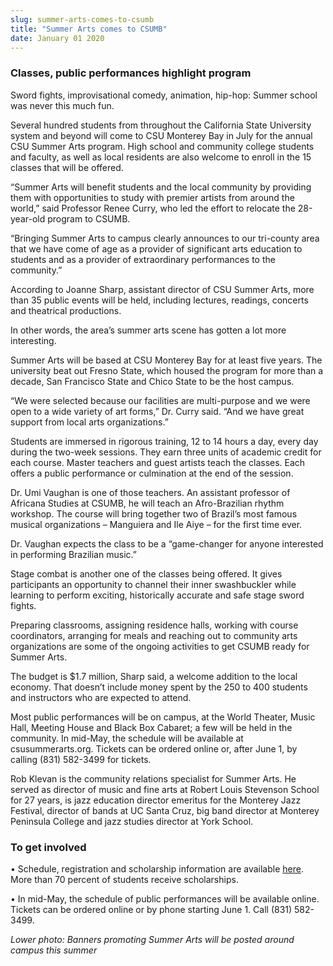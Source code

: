 ```yaml
---
slug: summer-arts-comes-to-csumb
title: "Summer Arts comes to CSUMB"
date: January 01 2020
---
```


<h3>Classes, public performances highlight program</h3><p>Sword fights, improvisational comedy, animation, hip-hop: Summer school was never this much fun.
</p><p>Several hundred students from throughout the California State University system and beyond will come to CSU Monterey Bay in July for the annual CSU Summer Arts program. High school and community college students and faculty, as well as local residents are also welcome to enroll in the 15 classes that will be offered.
</p><p>“Summer Arts will benefit students and the local community by providing them with opportunities to study with premier artists from around the world,” said Professor Renee Curry, who led the effort to relocate the 28-year-old program to CSUMB.
</p><p>“Bringing Summer Arts to campus clearly announces to our tri-county area that we have come of age as a provider of significant arts education to students and as a provider of extraordinary performances to the community.”
</p><p>According to Joanne Sharp, assistant director of CSU Summer Arts, more than 35 public events will be held, including lectures, readings, concerts and theatrical productions.
</p><p>In other words, the area’s summer arts scene has gotten a lot more interesting.
</p><p>Summer Arts will be based at CSU Monterey Bay for at least five years. The university beat out Fresno State, which housed the program for more than a decade, San Francisco State and Chico State to be the host campus.
</p><p>“We were selected because our facilities are multi-purpose and we were open to a wide variety of art forms,” Dr. Curry said. “And we have great support from local arts organizations.”
</p><p>Students are immersed in rigorous training, 12 to 14 hours a day, every day during the two-week sessions. They earn three units of academic credit for each course. Master teachers and guest artists teach the classes. Each offers a public performance or culmination at the end of the session.
</p><p>Dr. Umi Vaughan is one of those teachers. An assistant professor of Africana Studies at CSUMB, he will teach an Afro-Brazilian rhythm workshop. The course will bring together two of Brazil’s most famous musical organizations – Manguiera and Ile Aiye – for the first time ever.
</p><p>Dr. Vaughan expects the class to be a “game-changer for anyone interested in performing Brazilian music.”
</p><p>Stage combat is another one of the classes being offered. It gives participants an opportunity to channel their inner swashbuckler while learning to perform exciting, historically accurate and safe stage sword fights.
</p><p>Preparing classrooms, assigning residence halls, working with course coordinators, arranging for meals and reaching out to community arts organizations are some of the ongoing activities to get CSUMB ready for Summer Arts.
</p><p>The budget is $1.7 million, Sharp said, a welcome addition to the local economy. That doesn’t include money spent by the 250 to 400 students and instructors who are expected to attend.
</p><p>Most public performances will be on campus, at the World Theater, Music Hall, Meeting House and Black Box Cabaret; a few will be held in the community. In mid-May, the schedule will be available at csusummerarts.org. Tickets can be ordered online or, after June 1, by calling (831) 582-3499 for tickets.
</p><p>Rob Klevan is the community relations specialist for Summer Arts. He served as director of music and fine arts at Robert Louis Stevenson School for 27 years, is jazz education director emeritus for the Monterey Jazz Festival, director of bands at UC Santa Cruz, big band director at Monterey Peninsula College and jazz studies director at York School.
</p><h3>To get involved</h3><p>• Schedule, registration and scholarship information are available <a href="http://www.csusummerarts.org">here</a>. More than 70 percent of students receive scholarships.
</p><p>• In mid-May, the schedule of public performances will be available online. Tickets can be ordered online or by phone starting June 1. Call (831) 582-3499.  
</p><p><em>Lower photo: Banners promoting Summer Arts will be posted around campus this summer</em>
</p>
